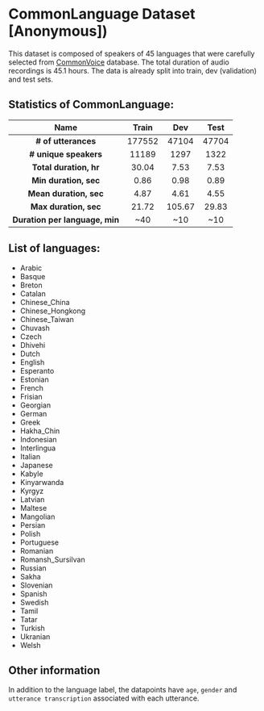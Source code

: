 # CommonLanguage Dataset [Anonymous])

This dataset is composed of speakers of 45 languages that were carefully selected from [CommonVoice](https://commonvoice.mozilla.org/) database. The total duration of audio recordings is 45.1 hours. The data is already split into train, dev (validation) and test sets.

## Statistics of CommonLanguage:

| Name                              | Train  | Dev    | Test  |
|:---------------------------------:|:------:|:------:|:-----:|
| **# of utterances**               | 177552 | 47104  | 47704 |
| **# unique speakers**             | 11189  | 1297   | 1322  |
| **Total duration, hr**            | 30.04  | 7.53   | 7.53  |
| **Min duration, sec**             | 0.86   | 0.98   | 0.89  |
| **Mean duration, sec**            | 4.87   | 4.61   | 4.55  |
| **Max duration, sec**             | 21.72  | 105.67 | 29.83 |
| **Duration per language, min**    | ~40    | ~10    | ~10   |

## List of languages:
* Arabic
* Basque
* Breton
* Catalan
* Chinese_China
* Chinese_Hongkong
* Chinese_Taiwan
* Chuvash
* Czech
* Dhivehi
* Dutch
* English
* Esperanto
* Estonian
* French
* Frisian
* Georgian
* German
* Greek
* Hakha_Chin
* Indonesian
* Interlingua
* Italian
* Japanese
* Kabyle
* Kinyarwanda
* Kyrgyz
* Latvian
* Maltese
* Mangolian
* Persian
* Polish
* Portuguese
* Romanian
* Romansh_Sursilvan
* Russian
* Sakha
* Slovenian
* Spanish
* Swedish
* Tamil
* Tatar
* Turkish
* Ukranian
* Welsh

## Other information
In addition to the language label, the datapoints have `age`, `gender` and `utterance transcription` associated with each utterance.
